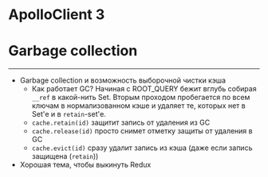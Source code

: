 # ApolloClient 3 <!-- .element: class="grey" -->

# Garbage collection

-----

- Garbage collection и возможность выборочной чистки кэша
  - Как работает GC? Начиная с ROOT_QUERY бежит вглубь собирая `__ref` в какой-нить Set. Вторым проходом пробегается по всем ключам в нормализованном кэше и удаляет те, которых нет в Set'е и в `retain`-set'е.
  - `cache.retain(id)` защитит запись от удаления из GC
  - `cache.release(id)` просто снимет отметку защиты от удаления в GC
  - `cache.evict(id)` сразу удалит запись из кэша (даже если запись защищена (`retain`))
- Хорошая тема, чтобы выкинуть Redux
